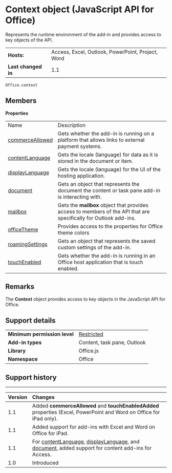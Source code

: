 
# Context object (JavaScript API for Office)
Represents the runtime environment of the add-in and provides access to key objects of the API.

|||
|:-----|:-----|
|**Hosts:**|Access, Excel, Outlook, PowerPoint, Project, Word|
|**Last changed in**|1.1|

```
Office.context
```


## Members


**Properties**

|||
|:-----|:-----|
|Name|Description|
|[commerceAllowed](../../reference/shared/office.context.commerceallowed.md)|Gets whether the add-in is running on a platform that allows links to external payment systems.|
|[contentLanguage](../../reference/shared/office.context.contentlanguage.md)|Gets the locale (language) for data as it is stored in the document or item.|
|[displayLanguage](../../reference/shared/office.context.displaylanguage.md)|Gets the locale (language) for the UI of the hosting application.|
|[document](../../reference/shared/office.context.document.md)|Gets an object that represents the document the content or task pane add-in is interacting with.|
|[mailbox](../../reference/shared/office.context.mailbox.md)|Gets the  **mailbox** object that provides access to members of the API that are specifically for Outlook add-ins.|
|[officeTheme](../../reference/shared/office.context.officetheme.md)|Provides access to the properties for Office theme colors|
|[roamingSettings](../../reference/shared/office.context.roamingsettings.md)|Gets an object that represents the saved custom settings of the add-in.|
|[touchEnabled](../../reference/shared/office.context.touchenabled.md)|Gets whether the add-in is running in an Office host application that is touch enabled.|

## Remarks

The  **Context** object provides access to key objects in the JavaScript API for Office.


## Support details



|||
|:-----|:-----|
|**Minimum permission level**|[Restricted](http://msdn.microsoft.com/library/da2efadc-4ebf-45fe-be39-397ac1eb1dbd%28Office.15%29.aspx)|
|**Add-in types**|Content, task pane, Outlook|
|**Library**|Office.js|
|**Namespace**|Office|

## Support history



****


|**Version**|**Changes**|
|:-----|:-----|
|1.1|Added  **commerceAllowed** and **touchEnabledAdded** properties (Excel, PowerPoint and Word on Office for iPad only).|
|1.1|Added support for add-ins with Excel and Word on Office for iPad.|
|1.1|For [contentLanguage](../../reference/shared/office.context.contentlanguage.md), [displayLanguage](../../reference/shared/office.context.displaylanguage.md), and [document](../../reference/shared/office.context.document.md), added support for content add-ins for Access.|
|1.0|Introduced|
